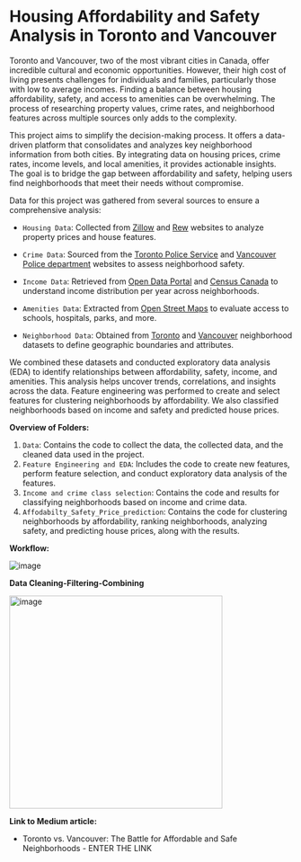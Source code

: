 # Housing Affordability and Safety Analysis in Toronto and Vancouver

Toronto and Vancouver, two of the most vibrant cities in Canada, offer incredible cultural and economic opportunities. However, their high cost of living presents challenges for individuals and families, particularly those with low to average incomes. Finding a balance between housing affordability, safety, and access to amenities can be overwhelming. The process of researching property values, crime rates, and neighborhood features across multiple sources only adds to the complexity.

This project aims to simplify the decision-making process. It offers a data-driven platform that consolidates and analyzes key neighborhood information from both cities. By integrating data on housing prices, crime rates, income levels, and local amenities, it provides actionable insights. The goal is to bridge the gap between affordability and safety, helping users find neighborhoods that meet their needs without compromise.

Data for this project was gathered from several sources to ensure a comprehensive analysis:

* ```Housing Data```: Collected from [Zillow](https://www.zillow.com/) and [Rew](https://www.rew.ca/) websites to analyze property prices and house features.

* ```Crime Data```: Sourced from the [Toronto Police Service](https://data.torontopolice.on.ca/pages/open-data) and [Vancouver Police department](https://geodash.vpd.ca/opendata/) websites to assess neighborhood safety. 

* ```Income Data```: Retrieved from [Open Data Portal](https://open.toronto.ca/dataset/neighbourhood-profiles/) and [Census Canada](https://www12.statcan.gc.ca/census-recensement/2021/dp-pd/prof/details/page.cfm?Lang=E&SearchText=Vancouver&DGUIDlist=2021A00055915022&GENDERlist=1&STATISTIClist=1&HEADERlist=0) to understand income distribution per year across neighborhoods.

* ```Amenities Data```: Extracted from [Open Street Maps](https://download.geofabrik.de/north-america/canada.html) to evaluate access to schools, hospitals, parks, and more.

* ```Neighborhood Data```: Obtained from [Toronto](https://open.toronto.ca/dataset/neighbourhoods/) and [Vancouver](https://opendata.vancouver.ca/explore/dataset/local-area-boundary/export/?disjunctive.name) neighborhood datasets to define geographic boundaries and attributes.

We combined these datasets and conducted exploratory data analysis (EDA) to identify relationships between affordability, safety, income, and amenities. This analysis helps uncover trends, correlations, and insights across the data. Feature engineering was performed to create and select features for clustering neighborhoods by affordability. We also classified neighborhoods based on income and safety and predicted house prices.

**Overview of Folders:**
1. ```Data```: Contains the code to collect the data, the collected data, and the cleaned data used in the project.
2. ```Feature Engineering and EDA```: Includes the code to create new features, perform feature selection, and conduct exploratory data analysis of the features.
3. ```Income and crime class selection```: Contains the code and results for classifying neighborhoods based on income and crime data.  
4. ```Affodabilty_Safety_Price_prediction```: Contains the code for clustering neighborhoods by affordability, ranking neighborhoods, analyzing safety, and predicting house prices, along with the results.  

**Workflow:**

![image](https://github.com/user-attachments/assets/7cf590f4-f2ac-4171-b6d0-5d28f553174d)

**Data Cleaning-Filtering-Combining**

<img width="379" alt="image" src="https://github.com/user-attachments/assets/3ea67f88-8e4a-4cab-b8c2-4aedf2618c3e">

**Link to Medium article:**

* Toronto vs. Vancouver: The Battle for Affordable and Safe Neighborhoods - ENTER THE LINK
